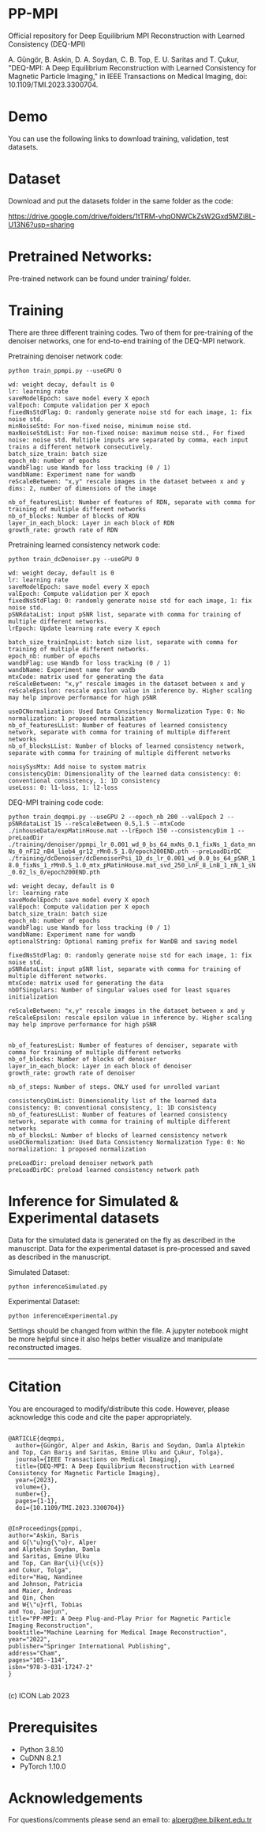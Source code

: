 # PP-MPI
Official repository for Deep Equilibrium MPI Reconstruction with Learned Consistency (DEQ-MPI)

A. Güngör, B. Askin, D. A. Soydan, C. B. Top, E. U. Saritas and T. Çukur, "DEQ-MPI: A Deep Equilibrium Reconstruction with Learned Consistency for Magnetic Particle Imaging," in IEEE Transactions on Medical Imaging, doi: 10.1109/TMI.2023.3300704.


# Demo
You can use the following links to download training, validation, test datasets. 

# Dataset

Download and put the datasets folder in the same folder as the code:

https://drive.google.com/drive/folders/1tTRM-vhqONWCkZsW2Gxd5MZi8L-U13N6?usp=sharing


# Pretrained Networks:
Pre-trained network can be found under training/ folder.

# Training

There are three different training codes. Two of them for pre-training of the denoiser networks, one for end-to-end training of the DEQ-MPI network.

Pretraining denoiser network code:

```python train_ppmpi.py --useGPU 0```

```useGPU: Selected GPU
wd: weight decay, default is 0
lr: learning rate
saveModelEpoch: save model every X epoch
valEpoch: Compute validation per X epoch
fixedNsStdFlag: 0: randomly generate noise std for each image, 1: fix noise std.
minNoiseStd: For non-fixed noise, minimum noise std.
maxNoiseStdList: For non-fixed noise: maximum noise std., For fixed noise: noise std. Multiple inputs are separated by comma, each input trains a different network consecutively.
batch_size_train: batch size
epoch_nb: number of epochs
wandbFlag: use Wandb for loss tracking (0 / 1)
wandbName: Experiment name for wandb
reScaleBetween: "x,y" rescale images in the dataset between x and y
dims: 2, number of dimensions of the image

nb_of_featuresList: Number of features of RDN, separate with comma for training of multiple different networks
nb_of_blocks: Number of blocks of RDN
layer_in_each_block: Layer in each block of RDN
growth_rate: growth rate of RDN
```

Pretraining learned consistency network code:

```python train_dcDenoiser.py --useGPU 0```

```useGPU: Selected GPU
wd: weight decay, default is 0
lr: learning rate
saveModelEpoch: save model every X epoch
valEpoch: Compute validation per X epoch
fixedNsStdFlag: 0: randomly generate noise std for each image, 1: fix noise std.
pSNRdataList: input pSNR list, separate with comma for training of multiple different networks.
lrEpoch: Update learning rate every X epoch

batch_size_trainInpList: batch size list, separate with comma for training of multiple different networks.
epoch_nb: number of epochs
wandbFlag: use Wandb for loss tracking (0 / 1)
wandbName: Experiment name for wandb
mtxCode: matrix used for generating the data
reScaleBetween: "x,y" rescale images in the dataset between x and y
reScaleEpsilon: rescale epsilon value in inference by. Higher scaling may help improve performance for high pSNR

useDCNormalization: Used Data Consistency Normalization Type: 0: No normalization: 1 proposed normalization
nb_of_featuresLList: Number of features of learned consistency network, separate with comma for training of multiple different networks
nb_of_blocksLList: Number of blocks of learned consistency network, separate with comma for training of multiple different networks

noisySysMtx: Add noise to system matrix
consistencyDim: Dimensionality of the learned data consistency: 0: conventional consistency, 1: 1D consistency
useLoss: 0: l1-loss, 1: l2-loss
```


DEQ-MPI training code code:

```python train_deqmpi.py --useGPU 2 --epoch_nb 200 --valEpoch 2 --pSNRdataList 15 --reScaleBetween 0.5,1.5 --mtxCode ./inhouseData/expMatinHouse.mat --lrEpoch 150 --consistencyDim 1 --preLoadDir ./training/denoiser/ppmpi_lr_0.001_wd_0_bs_64_mxNs_0.1_fixNs_1_data_mnNs_0_nF12_nB4_lieb4_gr12_rMn0.5_1.0/epoch200END.pth --preLoadDirDC ./training/dcDenoiser/dcDenoiserPsi_1D_ds_lr_0.001_wd_0.0_bs_64_pSNR_18.0_fixNs_1_rMn0.5_1.0_mtx_pMatinHouse.mat_svd_250_LnF_8_LnB_1_nN_1_sN_0.02_ls_0/epoch200END.pth```


```useGPU: Selected GPU
wd: weight decay, default is 0
lr: learning rate
saveModelEpoch: save model every X epoch
valEpoch: Compute validation per X epoch
batch_size_train: batch size
epoch_nb: number of epochs
wandbFlag: use Wandb for loss tracking (0 / 1)
wandbName: Experiment name for wandb
optionalString: Optional naming prefix for WanDB and saving model

fixedNsStdFlag: 0: randomly generate noise std for each image, 1: fix noise std.
pSNRdataList: input pSNR list, separate with comma for training of multiple different networks.
mtxCode: matrix used for generating the data
nbOfSingulars: Number of singular values used for least squares initialization

reScaleBetween: "x,y" rescale images in the dataset between x and y
reScaleEpsilon: rescale epsilon value in inference by. Higher scaling may help improve performance for high pSNR


nb_of_featuresList: Number of features of denoiser, separate with comma for training of multiple different networks
nb_of_blocks: Number of blocks of denoiser
layer_in_each_block: Layer in each block of denoiser
growth_rate: growth rate of denoiser

nb_of_steps: Number of steps. ONLY used for unrolled variant

consistencyDimList: Dimensionality list of the learned data consistency: 0: conventional consistency, 1: 1D consistency
nb_of_featuresLList: Number of features of learned consistency network, separate with comma for training of multiple different networks
nb_of_blocksL: Number of blocks of learned consistency network
useDCNormalization: Used Data Consistency Normalization Type: 0: No normalization: 1 proposed normalization

preLoadDir: preload denoiser network path
preLoadDirDC: preload learned consistency network path

```

# Inference for Simulated & Experimental datasets

Data for the simulated data is generated on the fly as described in the manuscript. Data for the experimental dataset is pre-processed and saved as described in the manuscript.

Simulated Dataset:

```python inferenceSimulated.py```

Experimental Dataset:

```python inferenceExperimental.py```

Settings should be changed from within the file. A jupyter notebook might be more helpful since it also helps better visualize and manipulate reconstructed images.


**************************************************************************************************************************************
# Citation
You are encouraged to modify/distribute this code. However, please acknowledge this code and cite the paper appropriately.
```

@ARTICLE{deqmpi,
  author={Güngör, Alper and Askin, Baris and Soydan, Damla Alptekin and Top, Can Barış and Saritas, Emine Ulku and Çukur, Tolga},
  journal={IEEE Transactions on Medical Imaging}, 
  title={DEQ-MPI: A Deep Equilibrium Reconstruction with Learned Consistency for Magnetic Particle Imaging}, 
  year={2023},
  volume={},
  number={},
  pages={1-1},
  doi={10.1109/TMI.2023.3300704}}


@InProceedings{ppmpi,
author="Askin, Baris
and G{\"u}ng{\"o}r, Alper
and Alptekin Soydan, Damla
and Saritas, Emine Ulku
and Top, Can Bar{\i}{\c{s}}
and Cukur, Tolga",
editor="Haq, Nandinee
and Johnson, Patricia
and Maier, Andreas
and Qin, Chen
and W{\"u}rfl, Tobias
and Yoo, Jaejun",
title="PP-MPI: A Deep Plug-and-Play Prior for Magnetic Particle Imaging Reconstruction",
booktitle="Machine Learning for Medical Image Reconstruction",
year="2022",
publisher="Springer International Publishing",
address="Cham",
pages="105--114",
isbn="978-3-031-17247-2"
}


```
(c) ICON Lab 2023

# Prerequisites

- Python 3.8.10
- CuDNN 8.2.1
- PyTorch 1.10.0

# Acknowledgements

For questions/comments please send an email to: alperg@ee.bilkent.edu.tr
